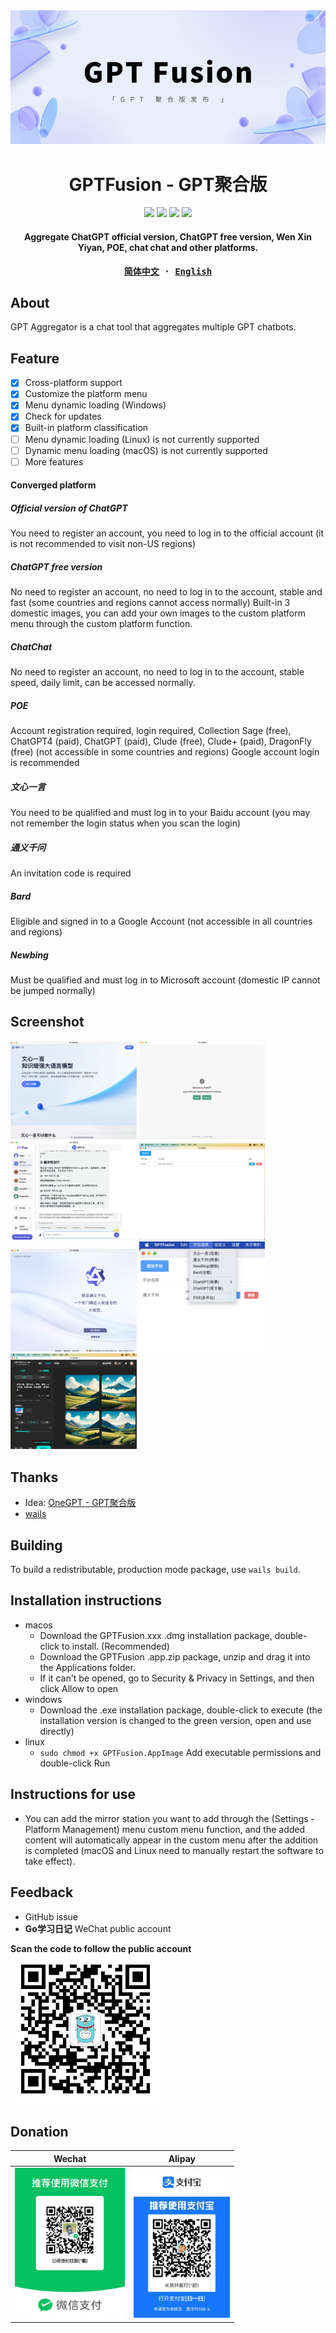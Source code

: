 
<div align="center">
    <img src="demo/GPT Fusion.png" alt="chatgpt"/>
    <h1>GPTFusion - GPT聚合版</h1>
    <div><img src="https://img.shields.io/badge/stable%20version-v0.4.0-blue.svg?style=flat"></img>
<img src="https://img.shields.io/badge/preview%20version-v0.5.0%20PREVIEW-orange.svg?style=flat"></img>
<img src="https://img.shields.io/badge/license-GPL%203.0-brightgreen.svg?style=flat"></img>
<img src="https://img.shields.io/badge/language-简体中文-brightgreen.svg?style=flat"></img></div>
    <h4>Aggregate ChatGPT official version, ChatGPT free version, Wen Xin Yiyan, POE, chat chat and other platforms.</h4>
</div>
<div align="center">
<strong>
<samp>

[简体中文](README.md) · [English](README.en.md)

</samp>
</strong>
</div>

## About

GPT Aggregator is a chat tool that aggregates multiple GPT chatbots.

## Feature
- [x] Cross-platform support
- [x] Customize the platform menu
- [x] Menu dynamic loading (Windows)
- [x] Check for updates
- [x] Built-in platform classification
- [ ] Menu dynamic loading (Linux) is not currently supported
- [ ] Dynamic menu loading (macOS) is not currently supported
- [ ] More features

#### Converged platform

##### Official version of ChatGPT
You need to register an account, you need to log in to the official account (it is not recommended to visit non-US regions)

##### ChatGPT free version
No need to register an account, no need to log in to the account, stable and fast (some countries and regions cannot access normally) Built-in 3 domestic images, you can add your own images to the custom platform menu through the custom platform function.

##### ChatChat
No need to register an account, no need to log in to the account, stable speed, daily limit, can be accessed normally.

##### POE
Account registration required, login required, Collection Sage (free), ChatGPT4 (paid), ChatGPT (paid), Clude (free), Clude+ (paid), DragonFly (free) (not accessible in some countries and regions) Google account login is recommended

##### 文心一言
You need to be qualified and must log in to your Baidu account (you may not remember the login status when you scan the login)


##### 通义千问
An invitation code is required

##### Bard
Eligible and signed in to a Google Account (not accessible in all countries and regions)

##### Newbing
Must be qualified and must log in to Microsoft account (domestic IP cannot be jumped normally)

## Screenshot
<div>
<img src="demo/baidu.png" width=40% alt="yiyan"/>
<img src="demo/gpt.png" width=40% alt="chatchat"/>
<img src="demo/poe.png" width=40% alt="poe"/>
<img src="demo/select.png" width=40% alt="平台选择"/>
<img src="demo/tongyi.png" width=40% alt="阿里"/>
<img src="demo/platforms.png" width=40% alt="阿里"/>
<img src="demo/wxyg.png" width=40% alt="wenxinyige"/>
</div>

## Thanks

- Idea: [OneGPT - GPT聚合版](https://github.com/1595901624/gpt-aggregated-edition)
- [wails](https://github.com/wailsapp/wails)


## Building

To build a redistributable, production mode package, use `wails build`.

## Installation instructions

- macos
  - Download the GPTFusion.xxx .dmg installation package, double-click to install. (Recommended)
  - Download the GPTFusion .app.zip package, unzip and drag it into the Applications folder.
  - If it can't be opened, go to Security & Privacy in Settings, and then click Allow to open
- windows
  - Download the .exe installation package, double-click to execute (the installation version is changed to the green version, open and use directly)
- linux
  - `sudo chmod +x GPTFusion.AppImage` Add executable permissions and double-click Run

## Instructions for use

- You can add the mirror station you want to add through the (Settings - Platform Management) menu custom menu function, and the added content will automatically appear in the custom menu after the addition is completed (macOS and Linux need to manually restart the software to take effect).

## Feedback

- GitHub issue
- **Go学习日记** WeChat public account

**Scan the code to follow the public account**
<img src="demo/gzh.jpg" height="240" />

## Donation

| Wechat  | Alipay |
| --- | --- |
| <img src="demo/wechat.jpg" height="240" /> | <img src="demo/alipay.jpg" height="240" /> |